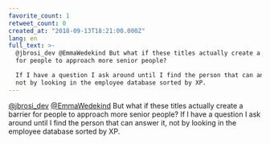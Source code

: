 ```yaml
---
favorite_count: 1
retweet_count: 0
created_at: "2018-09-13T18:21:00.000Z"
lang: en
full_text: >-
  @jbrosi_dev @EmmaWedekind But what if these titles actually create a barrier
  for people to approach more senior people?

  If I have a question I ask around until I find the person that can answer it,
  not by looking in the employee database sorted by XP.
---
```


[@jbrosi_dev](https://twitter.com/jbrosi_dev)
[@EmmaWedekind](https://twitter.com/EmmaWedekind) But what if these titles
actually create a barrier for people to approach more senior people? If I have a
question I ask around until I find the person that can answer it, not by looking
in the employee database sorted by XP.
